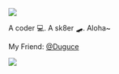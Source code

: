 ![](https://komarev.com/ghpvc/?username=Ki-Seki)

A coder 💻. A sk8er 🛹. Aloha~

My Friend: [@Duguce](https://github.com/Duguce)

![](https://github-readme-stats.vercel.app/api?username=Ki-Seki&show_icons=true)

